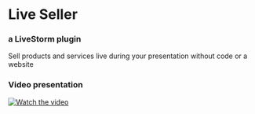 # Live Seller 
### a LiveStorm plugin

Sell products and services live during your presentation without code or a website

### Video presentation
[![Watch the video](https://img.youtube.com/vi/naYtg4VQvqM/hqdefault.jpg)](https://youtu.be/naYtg4VQvqM)

